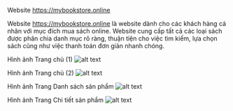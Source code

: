 Website https://mybookstore.online

Website https://mybookstore.online là website dành cho các khách hàng cá nhân với mục đích mua sách online. Website cung cấp tất cả các loại sách được phân chia danh mục rõ ràng, thuận tiện cho việc tìm kiếm, lựa chọn sách cũng như việc thanh toán đơn giản nhanh chóng.

Hình ảnh Trang chủ (1)
![alt text](https://res.cloudinary.com/dep0t5tcf/image/upload/v1648026789/mybookstore/1_u2jpfu.png)

Hình ảnh Trang chủ (2)
![alt text](https://res.cloudinary.com/dep0t5tcf/image/upload/v1648026789/mybookstore/2_c7g69c.png)

Hình ảnh Trang Danh sách sản phẩm
![alt text](https://res.cloudinary.com/dep0t5tcf/image/upload/v1648026789/mybookstore/3_l9ooyu.png)

Hình ảnh Trang Chi tiết sản phẩm
![alt text](https://res.cloudinary.com/dep0t5tcf/image/upload/v1648026789/mybookstore/4_drkytm.png)
